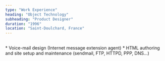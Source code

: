 ```yaml
---
type: "Work Experience"
heading: "Object Technology"
subheading: "Product Designer"
duration: "1996"
location: "Saint-Doulchard, France"
---
```

<br>
* Voice-mail design (Internet message extension agent)
* HTML authoring and site setup and maintenance (sendmail, FTP, HTTPD, PPP, DNS...)